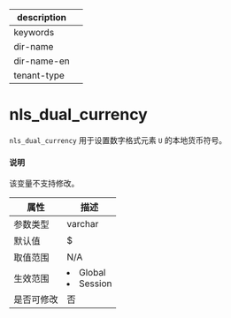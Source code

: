 |description||
|---|---|
|keywords||
|dir-name||
|dir-name-en||
|tenant-type||

# nls_dual_currency

`nls_dual_currency` 用于设置数字格式元素 `U` 的本地货币符号。

  <main id="notice" type='explain'>
    <h4>说明</h4>
    <p>该变量不支持修改。</p>
  </main>

|   属性    |                                                     描述                                                     |
|---------|------------------------------------------------------------------------------------------------------------|
| 参数类型    | varchar                 |
| 默认值     | $                       |
| 取值范围    | N/A                     |
| 生效范围    | <li> Global   <li> Session    |
| 是否可修改    | 否  |
